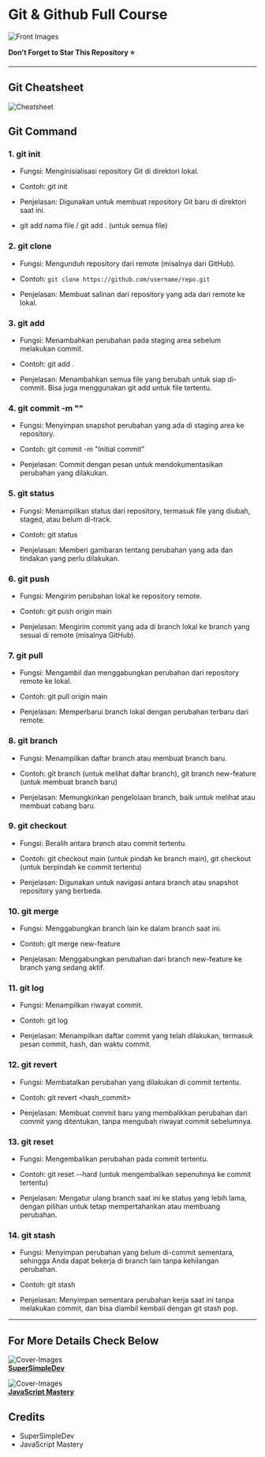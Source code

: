 # Git & Github Full Course

![Front Images](./images/BasicGuideGitHub.jpg)

**Don't Forget to Star This Repository ⭐**

<hr>

## Git Cheatsheet

![Cheatsheet](./images/cheatsheet.webp)

## Git Command
### 1. git init

- Fungsi: Menginisialisasi repository Git di direktori lokal.

- Contoh: git init

- Penjelasan: Digunakan untuk membuat repository Git baru di direktori saat ini.

- git add nama file / git add . (untuk semua file)

### 2. git clone

- Fungsi: Mengunduh repository dari remote (misalnya dari GitHub).

- Contoh: `git clone https://github.com/username/repo.git`

- Penjelasan: Membuat salinan dari repository yang ada dari remote ke lokal.

### 3. git add

- Fungsi: Menambahkan perubahan pada staging area sebelum melakukan commit.

- Contoh: git add .

- Penjelasan: Menambahkan semua file yang berubah untuk siap di-commit. Bisa juga menggunakan git add <file> untuk file tertentu.

### 4. git commit -m "<pesan>"

- Fungsi: Menyimpan snapshot perubahan yang ada di staging area ke repository.

- Contoh: git commit -m "Initial commit"

- Penjelasan: Commit dengan pesan untuk mendokumentasikan perubahan yang dilakukan.

### 5. git status

- Fungsi: Menampilkan status dari repository, termasuk file yang diubah, staged, atau belum di-track.

- Contoh: git status

- Penjelasan: Memberi gambaran tentang perubahan yang ada dan tindakan yang perlu dilakukan.

### 6. git push

- Fungsi: Mengirim perubahan lokal ke repository remote.

- Contoh: git push origin main

- Penjelasan: Mengirim commit yang ada di branch lokal ke branch yang sesuai di remote (misalnya GitHub).

### 7. git pull

- Fungsi: Mengambil dan menggabungkan perubahan dari repository remote ke lokal.

- Contoh: git pull origin main

- Penjelasan: Memperbarui branch lokal dengan perubahan terbaru dari remote.

### 8. git branch

- Fungsi: Menampilkan daftar branch atau membuat branch baru.

- Contoh: git branch (untuk melihat daftar branch), git branch new-feature (untuk membuat branch baru)

- Penjelasan: Memungkinkan pengelolaan branch, baik untuk melihat atau membuat cabang baru.

### 9. git checkout

- Fungsi: Beralih antara branch atau commit tertentu.

- Contoh: git checkout main (untuk pindah ke branch main), git checkout <commit> (untuk berpindah ke commit tertentu)

- Penjelasan: Digunakan untuk navigasi antara branch atau snapshot repository yang berbeda.

### 10. git merge

- Fungsi: Menggabungkan branch lain ke dalam branch saat ini.

- Contoh: git merge new-feature

- Penjelasan: Menggabungkan perubahan dari branch new-feature ke branch yang sedang aktif.

### 11. git log

- Fungsi: Menampilkan riwayat commit.

- Contoh: git log

- Penjelasan: Menampilkan daftar commit yang telah dilakukan, termasuk pesan commit, hash, dan waktu commit.

### 12. git revert <commit>

- Fungsi: Membatalkan perubahan yang dilakukan di commit tertentu.

- Contoh: git revert <hash_commit>

- Penjelasan: Membuat commit baru yang membalikkan perubahan dari commit yang ditentukan, tanpa mengubah riwayat commit sebelumnya.

### 13. git reset

- Fungsi: Mengembalikan perubahan pada commit tertentu.

- Contoh: git reset --hard <commit> (untuk mengembalikan sepenuhnya ke commit tertentu)

- Penjelasan: Mengatur ulang branch saat ini ke status yang lebih lama, dengan pilihan untuk tetap mempertahankan atau membuang perubahan.

### 14. git stash

- Fungsi: Menyimpan perubahan yang belum di-commit sementara, sehingga Anda dapat bekerja di branch lain tanpa kehilangan perubahan.

- Contoh: git stash

- Penjelasan: Menyimpan sementara perubahan kerja saat ini tanpa melakukan commit, dan bisa diambil kembali dengan git stash pop.

<hr>

## For More Details Check Below
![Cover-Images](./images/git.jpg)
<br>
[**SuperSimpleDev**](https://youtu.be/hrTQipWp6co?si=UJqNOZmhaJGj8FIZ)
<br>

![Cover-Images](./images/hqdefault.jpg)
<br>
[**JavaScript Mastery**](https://youtu.be/S7XpTAnSDL4?si=-TDNw2Z1BHW7Yn52)

## Credits
- SuperSimpleDev
- JavaScript Mastery
